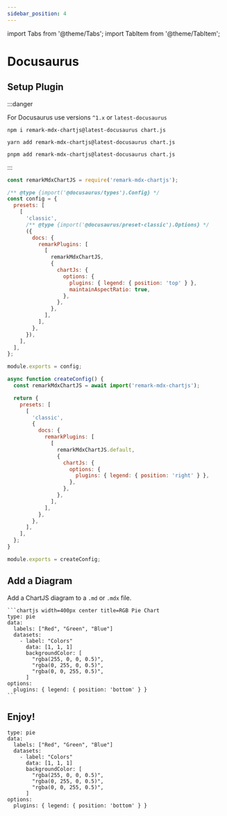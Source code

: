 ```yaml
---
sidebar_position: 4
---
```


import Tabs from '@theme/Tabs'; import TabItem from '@theme/TabItem';

# Docusaurus

## Setup Plugin

:::danger

For Docusaurus use versions `^1.x` or `latest-docusaurus`

```shell title=NPM
npm i remark-mdx-chartjs@latest-docusaurus chart.js
```

```shell title=Yarn
yarn add remark-mdx-chartjs@latest-docusaurus chart.js
```

```shell title=PNPM
pnpm add remark-mdx-chartjs@latest-docusaurus chart.js
```

:::

<Tabs>
  <TabItem value="default" label="Default Setup" default>

```js title=docusaurus.config.js
const remarkMdxChartJS = require('remark-mdx-chartjs');

/** @type {import('@docusaurus/types').Config} */
const config = {
  presets: [
    [
      'classic',
      /** @type {import('@docusaurus/preset-classic').Options} */
      ({
        docs: {
          remarkPlugins: [
            [
              remarkMdxChartJS,
              {
                chartJs: {
                  options: {
                    plugins: { legend: { position: 'top' } },
                    maintainAspectRatio: true,
                  },
                },
              },
            ],
          ],
        },
      }),
    ],
  ],
};

module.exports = config;
```

  </TabItem>
  <TabItem value="async" label="Async setup">

```js title=Async - docusaurus.config.js
async function createConfig() {
  const remarkMdxChartJS = await import('remark-mdx-chartjs');

  return {
    presets: [
      [
        'classic',
        {
          docs: {
            remarkPlugins: [
              [
                remarkMdxChartJS.default,
                {
                  chartJs: {
                    options: {
                      plugins: { legend: { position: 'right' } },
                    },
                  },
                },
              ],
            ],
          },
        },
      ],
    ],
  };
}

module.exports = createConfig;
```

  </TabItem>
</Tabs>

## Add a Diagram

Add a ChartJS diagram to a `.md` or `.mdx` file.

````mdx
```chartjs width=400px center title=RGB Pie Chart
type: pie
data:
  labels: ["Red", "Green", "Blue"]
  datasets:
    - label: "Colors"
      data: [1, 1, 1]
      backgroundColor: [
        "rgba(255, 0, 0, 0.5)",
        "rgba(0, 255, 0, 0.5)",
        "rgba(0, 0, 255, 0.5)",
      ]
options:
  plugins: { legend: { position: 'bottom' } }
```
````

## Enjoy!

```chartjs width=400px center title=RGB Pie Chart
type: pie
data:
  labels: ["Red", "Green", "Blue"]
  datasets:
    - label: "Colors"
      data: [1, 1, 1]
      backgroundColor: [
        "rgba(255, 0, 0, 0.5)",
        "rgba(0, 255, 0, 0.5)",
        "rgba(0, 0, 255, 0.5)",
      ]
options:
  plugins: { legend: { position: 'bottom' } }
```
